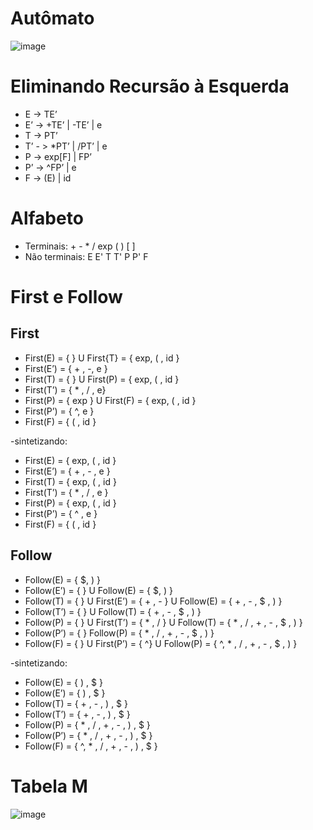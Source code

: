 # Autômato

![image](https://user-images.githubusercontent.com/75282286/178392128-9c08496b-a17a-4c48-b37e-f5645368e08c.png)

# Eliminando Recursão à Esquerda

- E -> TE’
- E’ ->  +TE’ |  -TE’ | e
- T -> PT’
- T’ - > *PT’ | /PT’ | e
- P -> exp[F] | FP’
- P’ -> ^FP’ | e
- F -> (E) | id

# Alfabeto

- Terminais: + - * / exp ( ) [ ]
- Não terminais: E E' T T' P P' F

# First e Follow

## First

- First(E) = { } U First{T} = { exp, ( , id }
- First(E’) = { + , -, e }
- First(T) = { }  U First(P) = { exp, ( , id }
- First(T’) = { * , /  , e}
- First(P) = { exp } U First(F) = { exp, ( , id }
- First(P’) = { ^, e }
- First(F) = { ( , id }


-sintetizando:
- First(E)  = { exp, ( , id }          
- First(E’) = { + , - , e }                            
- First(T)  = { exp, ( , id }     
- First(T’) = { * , / , e }                           
- First(P)  = { exp, ( , id } 
- First(P’) = { ^ , e }                               
- First(F)  = { ( , id }


## Follow

- Follow(E) = { $, ) }
- Follow(E’) =  { } U Follow(E) = { $, ) }
- Follow(T) = 	{ } U First(E’)	= { + , - } U Follow(E) = {  + , - , $ , ) }
- Follow(T’) = { } U Follow(T) =  {  + , - , $ , ) }
- Follow(P) = { } U First(T’) =  { * , /  } U Follow(T) = {  * , / , + , - , $ , ) }
- Follow(P’) = { } Follow(P) = {  * , / , + , - , $ , ) }
- Follow(F) = { } U First(P’) = { ^} U Follow(P) =  {  ^, * , / , + , - , $ , ) }

-sintetizando:
- Follow(E)  = { ) , $ }
- Follow(E’) = { ) , $ }
- Follow(T)  = {  + , - , ) , $ }
- Follow(T’) = {  + , - , ) , $ }
- Follow(P)  = {  * , / , + , - , ) , $ }
- Follow(P’) = {  * , / , + , - , ) , $ }
- Follow(F)  = {  ^, * , / , + , - , ) , $ }


# Tabela M

![image](https://user-images.githubusercontent.com/75282286/179770972-777b5011-2b53-4a97-8ed4-4d529f2fefce.png)








